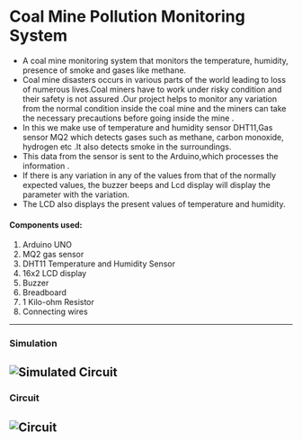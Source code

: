 # Coal Mine Pollution Monitoring System

- A coal mine monitoring system that monitors the temperature, humidity, presence of smoke and gases like methane.
- Coal mine disasters occurs in various parts of the world leading to loss of numerous lives.Coal miners have to work under risky condition and their safety is not assured .Our project helps to monitor any variation from the normal condition inside the coal mine and the miners can take the necessary precautions before going inside the mine .
- In this we make use of temperature and humidity sensor DHT11,Gas sensor MQ2 which detects gases such as methane, carbon monoxide, hydrogen etc .It also detects smoke in the surroundings.
- This data from the sensor is sent to the Arduino,which processes the information .
- If there is any variation in any of the values from that of the normally expected values, the buzzer beeps and Lcd display will display the parameter with the variation.
- The LCD also displays the present values of temperature and humidity. 


#### Components used:
1. Arduino UNO
2. MQ2 gas sensor
3. DHT11 Temperature and Humidity Sensor
4. 16x2 LCD display
5. Buzzer
6. Breadboard
7. 1 Kilo-ohm Resistor
8. Connecting wires

---

### Simulation
![Simulated Circuit](https://github.com/jemma-mg/coal_mine_pollution_monitoring_system/blob/main/images/Screenshot%20(2070).png)
---

### Circuit
![Circuit](https://github.com/jemma-mg/coal_mine_pollution_monitoring_system/blob/main/images/circuit.jpeg)
---
